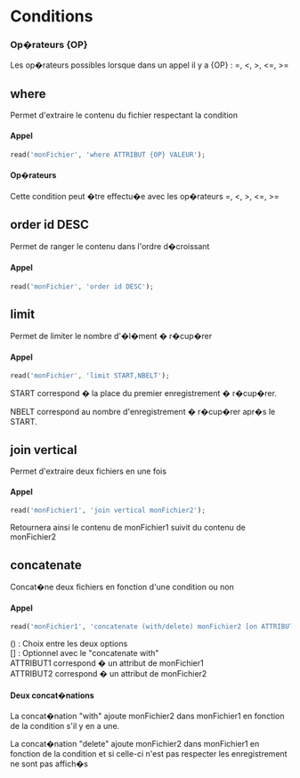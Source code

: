 # Conditions
### Op�rateurs {OP}
Les op�rateurs possibles lorsque dans un appel il y a {OP} : =, <, >, <=, >=

## where
Permet d'extraire le contenu du fichier respectant la condition

#### Appel
``` php
read('monFichier', 'where ATTRIBUT {OP} VALEUR');
```

#### Op�rateurs
Cette condition peut �tre effectu�e avec les op�rateurs =, <, >, <=, >=


## order id DESC
Permet de ranger le contenu dans l'ordre d�croissant

#### Appel
``` php
read('monFichier', 'order id DESC');
```


## limit
Permet de limiter le nombre d'�l�ment � r�cup�rer

#### Appel
``` php
read('monFichier', 'limit START,NBELT');
```
START correspond � la place du premier enregistrement � r�cup�rer.

NBELT correspond au nombre d'enregistrement � r�cup�rer apr�s le START.



## join vertical
Permet d'extraire deux fichiers en une fois

#### Appel
``` php
read('monFichier1', 'join vertical monFichier2');
```
Retournera ainsi le contenu de monFichier1 suivit du contenu de monFichier2


## concatenate
Concat�ne deux fichiers en fonction d'une condition ou non

#### Appel
``` php
read('monFichier1', 'concatenate (with/delete) monFichier2 [on ATTRIBUT1 {OP} ATTRIBUT2]');
```
() : Choix entre les deux options  
[] : Optionnel avec le "concatenate with"  
ATTRIBUT1 correspond � un attribut de monFichier1  
ATTRIBUT2 correspond � un attribut de monFichier2

#### Deux concat�nations
La concat�nation "with" ajoute monFichier2 dans monFichier1 en fonction de la condition s'il y en a une.

La concat�nation "delete" ajoute monFichier2 dans monFichier1 en fonction de la condition et si celle-ci n'est pas respecter les enregistrement ne sont pas affich�s
